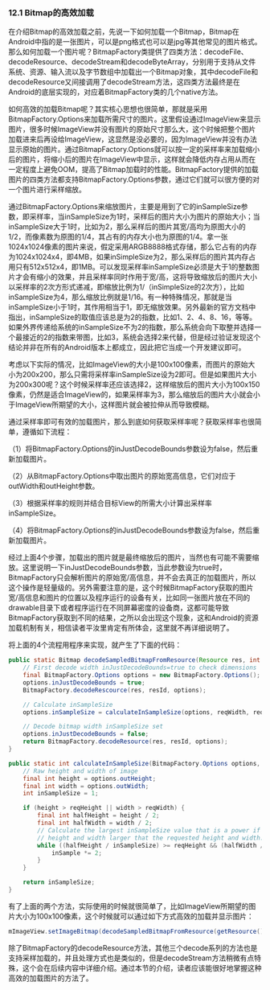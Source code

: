 ### 12.1 Bitmap的高效加载

在介绍Bitmap的高效加载之前，先说一下如何加载一个Bitmap，Bitmap在Android中指的是一张图片，可以是png格式也可以是jpg等其他常见的图片格式。那么如何加载一个图片呢？BitmapFactory类提供了四类方法：decodeFile、decodeResource、decodeStream和decodeByteArray，分别用于支持从文件系统、资源、输入流以及字节数组中加载出一个Bitmap对象，其中decodeFile和decodeResource又间接调用了decodeStream方法，这四类方法最终是在Android的底层实现的，对应着BitmapFactory类的几个native方法。

如何高效的加载Bitmap呢？其实核心思想也很简单，那就是采用BitmapFactory.Options来加载所需尺寸的图片。这里假设通过ImageView来显示图片，很多时候ImageView并没有图片的原始尺寸那么大，这个时候把整个图片加载进来后再设给ImageView，这显然是没必要的，因为ImageView并没有办法显示原始的图片。通过BitmapFactory.Options就可以按一定的采样率来加载缩小后的图片，将缩小后的图片在ImageView中显示，这样就会降低内存占用从而在一定程度上避免OOM，提高了Bitmap加载时的性能。BitmapFactory提供的加载图片的四类方法都支持BitmapFactory.Options参数，通过它们就可以很方便的对一个图片进行采样缩放。

通过BitmapFactory.Options来缩放图片，主要是用到了它的inSampleSize参数，即采样率，当inSampleSize为1时，采样后的图片大小为图片的原始大小；当inSampleSize大于1时，比如为2，那么采样后的图片其宽/高均为原图大小的1/2，而像素数为原图的1/4，其占有的内存大小也为原图的1/4。拿一张1024x1024像素的图片来说，假定采用ARGB8888格式存储，那么它占有的内存为1024x1024x4，即4MB，如果inSimpleSize为2，那么采样后的图片其内存占用只有512x512x4，即1MB。可以发现采样率inSampleSize必须是大于1的整数图片才会有缩小的效果，并且采样率同时作用于宽/高，这将导致缩放后的图片大小以采样率的2次方形式递减，即缩放比例为1/（inSimpleSize的2次方），比如inSampleSize为4，那么缩放比例就是1/16。有一种特殊情况，那就是当inSampleSize小于1时，其作用相当于1，即无缩放效果。另外最新的官方文档中指出，inSampleSize的取值应该总是为2的指数，比如1、2、4、8、16，等等。如果外界传递给系统的inSampleSize不为2的指数，那么系统会向下取整并选择一个最接近的2的指数来带图，比如3，系统会选择2来代替，但是经过验证发现这个结论并非在所有的Android版本上都成立，因此把它当成一个开发建议即可。

考虑以下实际的情况，比如ImageView的大小是100x100像素，而图片的原始大小为200x200，那么只需将采样率inSampleSize设为2即可。但是如果图片大小为200x300呢？这个时候采样率还应该选择2，这样缩放后的图片大小为100x150像素，仍然是适合ImageView的，如果采样率为3，那么缩放后的图片大小就会小于ImageView所期望的大小，这样图片就会被拉伸从而导致模糊。

通过采样率即可有效的加载图片，那么到底如何获取采样率呢？获取采样率也很简单，遵循如下流程：

（1）将BitmapFactory.Options的inJustDecodeBounds参数设为false，然后重新加载图片。

（2）从BitmapFactory.Options中取出图片的原始宽高信息，它们对应于outWidth和outHeight参数。

（3）根据采样率的规则并结合目标View的所需大小计算出采样率inSampleSize。

（4）将BitmapFactory.Options的inJustDecodeBounds参数设为false，然后重新加载图片。

经过上面4个步骤，加载出的图片就是最终缩放后的图片，当然也有可能不需要缩放。这里说明一下inJustDecodeBounds参数，当此参数设为true时，BitmapFactory只会解析图片的原始宽/高信息，并不会去真正的加载图片，所以这个操作是轻量级的。另外需要注意的是，这个时候BitmapFactory获取的图片宽/高信息和图片的位置以及程序运行的设备有关，比如同一张图片放在不同的drawable目录下或者程序运行在不同屏幕密度的设备商，这都可能导致BitmapFactory获取到不同的结果，之所以会出现这个现象，这和Android的资源加载机制有关，相信读者平汝里肯定有所体会，这里就不再详细说明了。

将上面的4个流程用程序来实现，就产生了下面的代码：

```Java
public static Bitmap decodeSampledBitmapFromResource(Resource res, int resId, int reqWidth, int reqHeight) {
    // First decode width inJustDecodeBounds=true to check dimensions
    final BitmapFactory.Options options = new BitmapFactory.Options();
    options.inJustDecodeBounds = true;
    BitmapFactory.decodeRescource(res, resId, options);

    // Calculate inSampleSize
    options.inSampleSize = calculateInSampleSize(options, reqWidth, reqHeight);

    // Decode bitmap width inSampleSize set
    options.inJustDecodeBounds = false;
    return BitmapFactory.decodeResource(res, resId, options);
}

public static int calculateInSampleSize(BitmapFactory.Options options, int reqWidth, int reqHeight) {
    // Raw height and width of image
    final int height = options.outHeight;
    final int width = options.outWidth;
    int inSampleSize = 1;

    if (height > reqHeight || width > reqWidth) {
        final int halfHeight = height / 2;
        final int halfWidth = width / 2;
        // Calculate the largest inSampleSize value that is a power if 2 and keeps both
        // height and width larger that the requested height and width.
        while ((halfHeight / inSampleSize) >= reqHeight && (halfWidth / inSampleSize) >= reqWidth) {
            inSample *= 2;
        }
    }

    return inSampleSize;
}
```

有了上面的两个方法，实际使用的时候就很简单了，比如ImageView所期望的图片大小为100x100像素，这个时候就可以通过如下方式高效的加载并显示图片：

```Java
mImageView.setImageBitmap(decodeSampledBitmapFromResource(getResource(), R.id.myimage, 100, 100));
```

除了BitmapFactory的decodeResource方法，其他三个decode系列的方法也是支持采样加载的，并且处理方式也是类似的，但是decodeStream方法稍微有点特殊，这个会在后续内容中详细介绍。通过本节的介绍，读者应该能很好地掌握这种高效的加载图片的方法了。